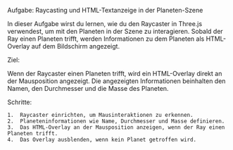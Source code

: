 Aufgabe: Raycasting und HTML-Textanzeige in der Planeten-Szene

In dieser Aufgabe wirst du lernen, wie du den Raycaster in Three.js verwendest, um mit den Planeten in der Szene zu interagieren. Sobald der Ray einen Planeten trifft, werden Informationen zu dem Planeten als HTML-Overlay auf dem Bildschirm angezeigt.

Ziel:

Wenn der Raycaster einen Planeten trifft, wird ein HTML-Overlay direkt an der Mausposition angezeigt. Die angezeigten Informationen beinhalten den Namen, den Durchmesser und die Masse des Planeten.

Schritte:

	1.	Raycaster einrichten, um Mausinteraktionen zu erkennen.
	2.	Planeteninformationen wie Name, Durchmesser und Masse definieren.
	3.	Das HTML-Overlay an der Mausposition anzeigen, wenn der Ray einen Planeten trifft.
	4.	Das Overlay ausblenden, wenn kein Planet getroffen wird.